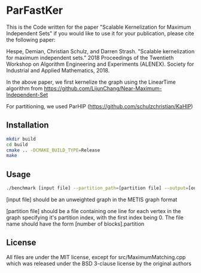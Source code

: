 # ParFastKer

This is the Code written for the paper "Scalable Kernelization for Maximum Independent Sets" if you would like to use it for your publication, please cite the following paper:

Hespe, Demian, Christian Schulz, and Darren Strash. "Scalable kernelization for maximum independent sets." 2018 Proceedings of the Twentieth Workshop on Algorithm Engineering and Experiments (ALENEX). Society for Industrial and Applied Mathematics, 2018.

In the above paper, we first kernelize the graph using the LinearTime algorithm from https://github.com/LijunChang/Near-Maximum-Independent-Set
 
For partitioning, we used ParHIP (https://github.com/schulzchristian/KaHIP)

## Installation


```bash
mkdir build
cd build
cmake .. -DCMAKE_BUILD_TYPE=Release
make
```

## Usage

```bash
./benchmark [input file] --partition_path=[partition file] --output=[output file] --console_log
```

[input file] should be an unweighted graph in the METIS graph format

[partition file] should be a file containing one line for each vertex in the graph specifying it's partition index, with the first index being 0. The file name should have the form [number of blocks].partition

## License

All files are under the MIT license, except for  src/MaximumMatching.cpp which was released under the BSD 3-clause license by the original authors
